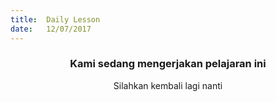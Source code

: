 ```yaml
---
title:  Daily Lesson
date:   12/07/2017
---
```


### <center>Kami sedang mengerjakan pelajaran ini</center>
<center>Silahkan kembali lagi nanti</center>